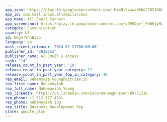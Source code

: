 ```yaml
---
app_icon: https://play-lh.googleusercontent.com/-KzmNl9zxwaXXbGC7DSINAMtDWkaYpehXihrSgHNvdfbQ3U2iEACnH7aNRjm-X5xrVUv
app_id: com.mail.inbox.allemailaccess
app_name: All Email Connect
app_screenshot: https://play-lh.googleusercontent.com/v99VDgrf_PeDH1yMAk4dzfZT-0zEj3Gg410CU0-cA7nZoRWddB7yKtzkuA2bL-tCMw
category: Communication
country: US
id: NdgnTVhhBiSo
language: en
most_recent_release: '2024-02-21T00:00:00'
publisher_id: '2930753'
publisher_name: AI Email & Access
rank: '14'
release_count_in_past_year: '19'
release_count_in_past_year_category: 17
release_count_in_past_year_top_in_category: 46
rep_email: nehemoyia.young@bitrise.io
rep_first_name: Nehemoyiah
rep_full_name: Nehemoyiah Young
rep_linkedin: https://uk.linkedin.com/in/anna-magnussen-0977131b
rep_phone: +1 512-577-4531
rep_photo: nehemoyiah.jpg
rep_title: Business Development Rep
store: google_play
---
```

